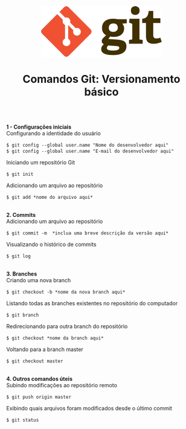 <div align="center">
	<img src="./assets/git.png">
	<h1>Comandos Git: Versionamento básico</h1>
</div>
&nbsp;
     
&nbsp;       
**1 - Configurações iniciais**    
Configurando a identidade do usuário
```
$ git config --global user.name "Nome do desenvolvedor aqui"
$ git config --global user.name "E-mail do desenvolvedor aqui"
```

Iniciando um repositório Git
```
$ git init 
```

Adicionando um arquivo ao repositório
```
$ git add *nome do arquivo aqui*
```
&nbsp;
&nbsp;       
**2. Commits**  
Adicionando um arquivo ao repositório
```
$ git commit -m  *inclua uma breve descrição da versão aqui*  
```
Visualizando o histórico de commits
```
$ git log  
```
&nbsp;
&nbsp;       
**3. Branches**    
Criando uma nova branch
```
$ git checkout -b *nome da nova branch aqui*
```

Listando todas as branches existentes no repositório do computador
```
$ git branch     
```

Redirecionando para outra branch do repositório
```
$ git checkout *nome da branch aqui*
```

Voltando para a branch master
```
$ git checkout master    
```
&nbsp;
&nbsp;       
**4. Outros comandos úteis**  
Subindo modificações ao repositório remoto
```
$ git push origin master 
```

Exibindo quais arquivos foram modificados desde o último commit
```
$ git status
```